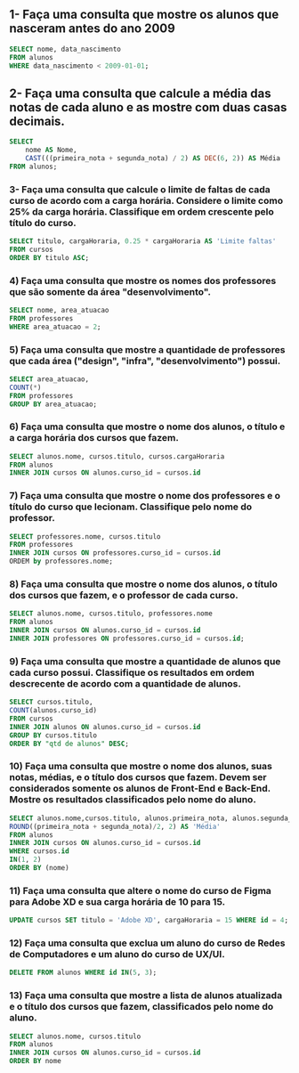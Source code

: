 ## 1- Faça uma consulta que mostre os alunos que nasceram antes do ano 2009

```sql
SELECT nome, data_nascimento
FROM alunos
WHERE data_nascimento < 2009-01-01;
```


## 2- Faça uma consulta que calcule a média das notas de cada aluno e as mostre com duas casas decimais.
```sql
SELECT
    nome AS Nome,
    CAST(((primeira_nota + segunda_nota) / 2) AS DEC(6, 2)) AS Média
FROM alunos;
```

### 3- Faça uma consulta que calcule o limite de faltas de cada curso de acordo com a carga horária. Considere o limite como 25% da carga horária. Classifique em ordem crescente pelo título do curso.

```sql
SELECT titulo, cargaHoraria, 0.25 * cargaHoraria AS 'Limite faltas'
FROM cursos
ORDER BY titulo ASC;
```

### 4) Faça uma consulta que mostre os nomes dos professores que são somente da área "desenvolvimento".

```sql
SELECT nome, area_atuacao
FROM professores
WHERE area_atuacao = 2;
```

### 5) Faça uma consulta que mostre a quantidade de professores que cada área ("design", "infra", "desenvolvimento") possui.


```sql
SELECT area_atuacao,
COUNT(*)
FROM professores
GROUP BY area_atuacao;
```

### 6) Faça uma consulta que mostre o nome dos alunos, o título e a carga horária dos cursos que fazem.

```sql
SELECT alunos.nome, cursos.titulo, cursos.cargaHoraria
FROM alunos
INNER JOIN cursos ON alunos.curso_id = cursos.id
```

### 7) Faça uma consulta que mostre o nome dos professores e o título do curso que lecionam. Classifique pelo nome do professor.


```sql
SELECT professores.nome, cursos.titulo
FROM professores
INNER JOIN cursos ON professores.curso_id = cursos.id
ORDEM by professores.nome;
```

### 8) Faça uma consulta que mostre o nome dos alunos, o título dos cursos que fazem, e o professor de cada curso.

```sql
SELECT alunos.nome, cursos.titulo, professores.nome
FROM alunos
INNER JOIN cursos ON alunos.curso_id = cursos.id
INNER JOIN professores ON professores.curso_id = cursos.id;
```

### 9) Faça uma consulta que mostre a quantidade de alunos que cada curso possui. Classifique os resultados em ordem descrecente de acordo com a quantidade de alunos.

```sql
SELECT cursos.titulo,
COUNT(alunos.curso_id)
FROM cursos 
INNER JOIN alunos ON alunos.curso_id = cursos.id  
GROUP BY cursos.titulo 
ORDER BY "qtd de alunos" DESC;
```

### 10) Faça uma consulta que mostre o nome dos alunos, suas notas, médias, e o título dos cursos que fazem. Devem ser considerados somente os alunos de Front-End e Back-End. Mostre os resultados classificados pelo nome do aluno.

```sql
SELECT alunos.nome,cursos.titulo, alunos.primeira_nota, alunos.segunda_nota, 
ROUND((primeira_nota + segunda_nota)/2, 2) AS 'Média'
FROM alunos 
INNER JOIN cursos ON alunos.curso_id = cursos.id 
WHERE cursos.id 
IN(1, 2)
ORDER BY (nome)
```

### 11) Faça uma consulta que altere o nome do curso de Figma para Adobe XD e sua carga horária de 10 para 15.

```sql
UPDATE cursos SET titulo = 'Adobe XD', cargaHoraria = 15 WHERE id = 4;
```

### 12) Faça uma consulta que exclua um aluno do curso de Redes de Computadores e um aluno do curso de UX/UI.

```sql
DELETE FROM alunos WHERE id IN(5, 3);
```

### 13) Faça uma consulta que mostre a lista de alunos atualizada e o título dos cursos que fazem, classificados pelo nome do aluno.

```sql
SELECT alunos.nome, cursos.titulo 
FROM alunos
INNER JOIN cursos ON alunos.curso_id = cursos.id 
ORDER BY nome 
```